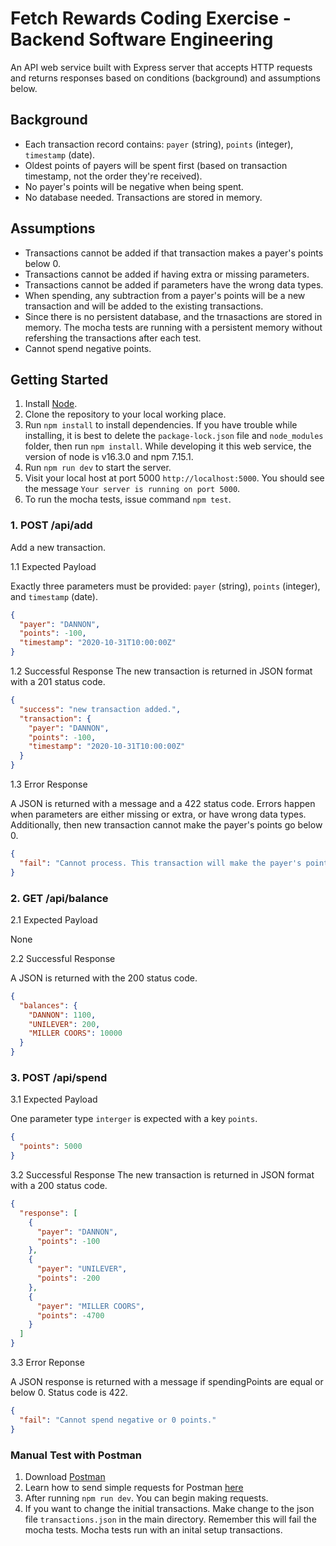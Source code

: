 # Fetch Rewards Coding Exercise - Backend Software Engineering

An API web service built with Express server that accepts HTTP requests and returns responses based on conditions (background) and assumptions below.

## Background

- Each transaction record contains: `payer` (string), `points` (integer), `timestamp` (date).
- Oldest points of payers will be spent first (based on transaction timestamp, not the order they're received).
- No payer's points will be negative when being spent.
- No database needed. Transactions are stored in memory.

## Assumptions

- Transactions cannot be added if that transaction makes a payer's points below 0.
- Transactions cannot be added if having extra or missing parameters.
- Transactions cannot be added if parameters have the wrong data types.
- When spending, any subtraction from a payer's points will be a new transaction and will be added to the existing transactions.
- Since there is no persistent database, and the trnasactions are stored in memory. The mocha tests are running with a persistent memory without refershing the transactions after each test.
- Cannot spend negative points.

## Getting Started

1. Install [Node](https://nodejs.org/en/).
2. Clone the repository to your local working place.
3. Run `npm install` to install dependencies.
   If you have trouble while installing, it is best to delete the `package-lock.json` file and `node_modules` folder, then run `npm install`. While developing it this web service, the version of node is v16.3.0 and npm 7.15.1.
4. Run `npm run dev` to start the server.
5. Visit your local host at port 5000 `http://localhost:5000`. You should see the message `Your server is running on port 5000`.
6. To run the mocha tests, issue command `npm test`.

### 1. POST /api/add

Add a new transaction.

1.1 Expected Payload

Exactly three parameters must be provided: `payer` (string), `points` (integer), and `timestamp` (date).

```json
{
  "payer": "DANNON",
  "points": -100,
  "timestamp": "2020-10-31T10:00:00Z"
}
```

1.2 Successful Response
The new transaction is returned in JSON format with a 201 status code.

```json
{
  "success": "new transaction added.",
  "transaction": {
    "payer": "DANNON",
    "points": -100,
    "timestamp": "2020-10-31T10:00:00Z"
  }
}
```

1.3 Error Response

A JSON is returned with a message and a 422 status code. Errors happen when parameters are either missing or extra, or have wrong data types.
Additionally, then new transaction cannot make the payer's points go below 0.

```json
{
  "fail": "Cannot process. This transaction will make the payer's points be negative."
}
```

### 2. GET /api/balance

2.1 Expected Payload

None

2.2 Successful Response

A JSON is returned with the 200 status code.

```json
{
  "balances": {
    "DANNON": 1100,
    "UNILEVER": 200,
    "MILLER COORS": 10000
  }
}
```

### 3. POST /api/spend

3.1 Expected Payload

One parameter type `interger` is expected with a key `points`.

```json
{
  "points": 5000
}
```

3.2 Successful Response
The new transaction is returned in JSON format with a 200 status code.

```json
{
  "response": [
    {
      "payer": "DANNON",
      "points": -100
    },
    {
      "payer": "UNILEVER",
      "points": -200
    },
    {
      "payer": "MILLER COORS",
      "points": -4700
    }
  ]
}
```

3.3 Error Reponse

A JSON response is returned with a message if spendingPoints are equal or below 0. Status code is 422.

```json
{
  "fail": "Cannot spend negative or 0 points."
}
```

### Manual Test with Postman

1. Download [Postman](https://www.postman.com/downloads/)
2. Learn how to send simple requests for Postman [here](https://learning.postman.com/docs/getting-started/sending-the-first-request/)
3. After running `npm run dev`. You can begin making requests.
4. If you want to change the initial transactions. Make change to the json file `transactions.json` in the main directory.
   Remember this will fail the mocha tests. Mocha tests run with an inital setup transactions.
